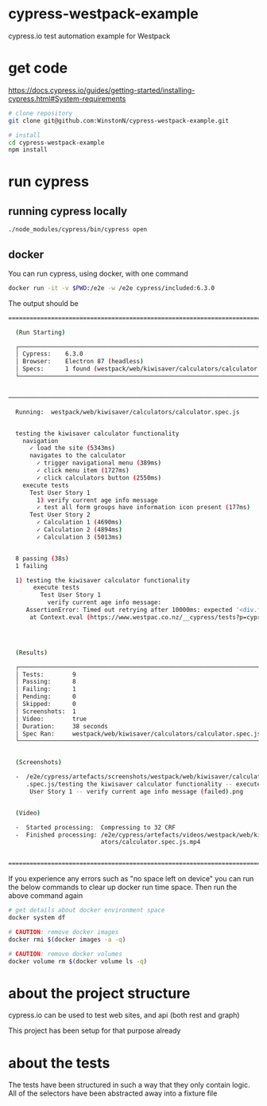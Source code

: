 # cypress-westpack-example
cypress.io test automation example for Westpack

# get code
https://docs.cypress.io/guides/getting-started/installing-cypress.html#System-requirements

```bash
# clone repository
git clone git@github.com:WinstonN/cypress-westpack-example.git

# install
cd cypress-westpack-example
npm install
```

# run cypress
## running cypress locally
```bash
./node_modules/cypress/bin/cypress open
```

## docker
You can run cypress, using docker, with one command

```bash
docker run -it -v $PWD:/e2e -w /e2e cypress/included:6.3.0
```

The output should be
```bash
====================================================================================================

  (Run Starting)

  ┌────────────────────────────────────────────────────────────────────────────────────────────────┐
  │ Cypress:    6.3.0                                                                              │
  │ Browser:    Electron 87 (headless)                                                             │
  │ Specs:      1 found (westpack/web/kiwisaver/calculators/calculator.spec.js)                    │
  └────────────────────────────────────────────────────────────────────────────────────────────────┘


────────────────────────────────────────────────────────────────────────────────────────────────────

  Running:  westpack/web/kiwisaver/calculators/calculator.spec.js                           (1 of 1)


  testing the kiwisaver calculator functionality
    navigation
      ✓ load the site (5343ms)
      navigates to the calculator
        ✓ trigger navigational menu (389ms)
        ✓ click menu item (1727ms)
        ✓ click calculators button (2550ms)
    execute tests
      Test User Story 1
        1) verify current age info message
        ✓ test all form groups have information icon present (177ms)
      Test User Story 2
        ✓ Calculation 1 (4690ms)
        ✓ Calculation 2 (4894ms)
        ✓ Calculation 3 (5013ms)


  8 passing (38s)
  1 failing

  1) testing the kiwisaver calculator functionality
       execute tests
         Test User Story 1
           verify current age info message:
     AssertionError: Timed out retrying after 10000ms: expected '<div.field-message.message-info.ng-binding>' to contain 'This calculator has an age limit of 64 years old as you need to be under the age of 65 to join KiwiSaver.'
      at Context.eval (https://www.westpac.co.nz/__cypress/tests?p=cypress/integration/westpack/web/kiwisaver/calculators/calculator.spec.js:180:155)




  (Results)

  ┌────────────────────────────────────────────────────────────────────────────────────────────────┐
  │ Tests:        9                                                                                │
  │ Passing:      8                                                                                │
  │ Failing:      1                                                                                │
  │ Pending:      0                                                                                │
  │ Skipped:      0                                                                                │
  │ Screenshots:  1                                                                                │
  │ Video:        true                                                                             │
  │ Duration:     38 seconds                                                                       │
  │ Spec Ran:     westpack/web/kiwisaver/calculators/calculator.spec.js                            │
  └────────────────────────────────────────────────────────────────────────────────────────────────┘


  (Screenshots)

  -  /e2e/cypress/artefacts/screenshots/westpack/web/kiwisaver/calculators/calculator     (1280x720)
     .spec.js/testing the kiwisaver calculator functionality -- execute tests -- Test
      User Story 1 -- verify current age info message (failed).png


  (Video)

  -  Started processing:  Compressing to 32 CRF
  -  Finished processing: /e2e/cypress/artefacts/videos/westpack/web/kiwisaver/calcul    (4 seconds)
                          ators/calculator.spec.js.mp4


====================================================================================================
```
If you experience any errors such as "no space left on device" you can run the below commands to clear up docker run time space. Then run the above command again

```bash
# get details about docker environment space
docker system df

# CAUTION: remove docker images
docker rmi $(docker images -a -q)

# CAUTION: remove docker volumes
docker volume rm $(docker volume ls -q)
```

# about the project structure
cypress.io can be used to test web sites, and api (both rest and graph)

This project has been setup for that purpose already

# about the tests
The tests have been structured in such a way that they only contain logic. All of the selectors have been abstracted away into a fixture file